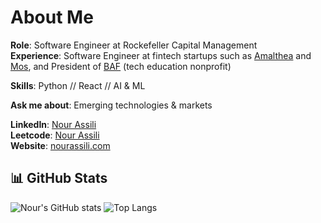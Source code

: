 # About Me

**Role**: Software Engineer at Rockefeller Capital Management  
**Experience**: Software Engineer at fintech startups such as [Amalthea](https://amaltheafs.com/) and [Mos](https://mos.com/), and President of [BAF](https://www.blockchainacceleration.org/) (tech education nonprofit)

**Skills**: Python // React // AI & ML

**Ask me about**: Emerging technologies & markets


**LinkedIn**: [Nour Assili](https://www.linkedin.com/in/nour-assili-058916149/)  
**Leetcode**: [Nour Assili](https://leetcode.com/u/nourmal_girl/)  
**Website**: [nourassili.com](https://nourassili.com)  

## 📊 GitHub Stats
![Nour's GitHub stats](https://github-readme-stats.vercel.app/api?username=nourassili&show_icons=true&theme=radical)
![Top Langs](https://github-readme-stats.vercel.app/api/top-langs/?username=nourassili&layout=compact)

